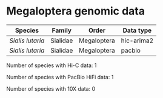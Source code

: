 # Megaloptera genomic data

| Species | Family | Order | Data type |
| -- | --- | --- | --- |
| *Sialis lutaria* | Sialidae | Megaloptera | hic-arima2 |
| *Sialis lutaria* | Sialidae | Megaloptera | pacbio |

Number of species with Hi-C data: 1

Number of species with PacBio HiFi data: 1

Number of species with 10X data: 0
